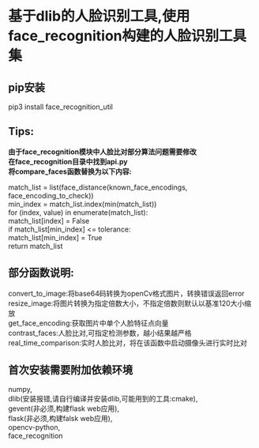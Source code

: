 # 基于dlib的人脸识别工具,使用face_recognition构建的人脸识别工具集
  
## pip安装
pip3 install face_recognition_util

## Tips:
**由于face_recognition模块中人脸比对部分算法问题需要修改  
在face_recognition目录中找到api.py  
将compare_faces函数替换为以下内容:**

match_list = list(face_distance(known_face_encodings, face_encoding_to_check))  
min_index = match_list.index(min(match_list))  
for (index, value) in enumerate(match_list):  
    match_list[index] = False  
if match_list[min_index] <= tolerance:  
    match_list[min_index] = True  
return match_list  

## 部分函数说明:
convert_to_image:将base64码转换为openCv格式图片，转换错误返回error  
resize_image:将图片转换为指定倍数大小，不指定倍数则默认以基准120大小缩放  
get_face_encoding:获取图片中单个人脸特征点向量  
contrast_faces:人脸比对,可指定检测参数，越小结果越严格  
real_time_comparison:实时人脸比对，将在该函数中启动摄像头进行实时比对  

## 首次安装需要附加依赖环境

numpy,  
dlib(安装报错,请自行编译并安装dlib,可能用到的工具:cmake),  
gevent(非必须,构建flask web应用),  
flask(非必须,构建falsk web应用),  
opencv-python,  
face_recognition  